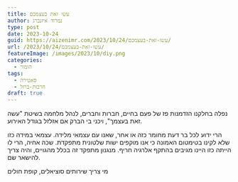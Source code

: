 ```yaml
---
title: עשו זאת בעצמכם
author: נמרוד איזנברג
type: post
date: 2023-10-24
guid: https://aizenimr.com/2023/10/24/עשו-זאת-בעצמכם/
url: /2023/10/24/עשו-זאת-בעצמכם/
featureImage: /images/2023/10/diy.png
categories:
  - הומור
tags:
  - סאטירה
  - חרבות-ברזל
draft: true
---
```

נפלה בחלקנו הזדמנות פז של פעם בחיים, חברות וחברים, לנהל מלחמה בשיטת "עשה זאת בעצמך", ויכני בי הברק אם אזלזל בגודל האירוע.

הרי ידוע לכל בר דעת מחומר כזה או אחר, שאנו עם עצמאי מלידה. עצמאי במידה כזו שלא לקינו בטימטום האמונה כי אנו מוקפים ישות שלטונית מתפקדת. שכה אחיה, הרי לו הייתה כזו היינו מגיבים בהתקף אלרגיה חריף. מנגנון מתפקד זה בכלל מהגויים, והיה צריך להישאר שם.

מי צריך שירותים סוציאלים, קופת חולים
